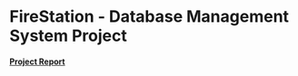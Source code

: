 # FireStation - Database Management System Project
#### [Project Report](mihirahlawat.github.io/dbms/report)
